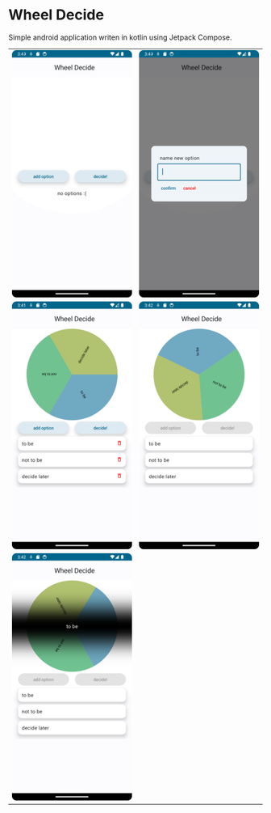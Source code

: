 # Wheel Decide

Simple android application writen in kotlin using Jetpack Compose.

| | |
| --- | --- |
| ![](https://github.com/RullDeef/wheeldecide/blob/master/screenshots/Screenshot_20230713_154042.png) | ![](https://github.com/RullDeef/wheeldecide/blob/master/screenshots/Screenshot_20230713_154104.png) |
| ![](https://github.com/RullDeef/wheeldecide/blob/master/screenshots/Screenshot_20230713_154209.png) | ![](https://github.com/RullDeef/wheeldecide/blob/master/screenshots/Screenshot_20230713_154224.png) |
| ![](https://github.com/RullDeef/wheeldecide/blob/master/screenshots/Screenshot_20230713_154233.png) | |

